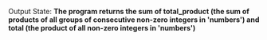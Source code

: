 Output State: **The program returns the sum of total_product (the sum of products of all groups of consecutive non-zero integers in 'numbers') and total (the product of all non-zero integers in 'numbers')**